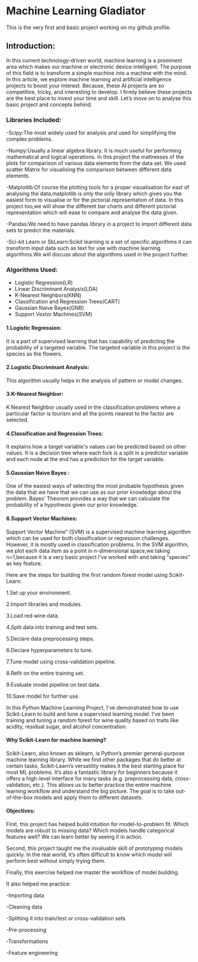 # Machine Learning Gladiator
This is the very first and basic project  working on my github profile.
## Introduction:
In this current technology-driven world, machine learning is a prominent area which makes our machine or electronic device intelligent. The purpose of this field is to transform a simple machine into a machine with the mind. In this article, we explore machine learning and artificial intelligence projects to boost your interest. Because, these AI projects are so competitive, tricky, and interesting to develop. I firmly believe these projects are the best place to invest your time and skill. Let’s move on to analyse this basic project and concepts behind.

### Libraries Included:
-Scipy:The most widely used for analysis and used for simplifying the complex problems.

-Numpy:Usually a linear algebra library. It is much useful for performing mathematical and logical operations. In this project the mattresses of the plots for comparison of various data elements from the data set. We used scatter Matrix for visualising the comparison between different data elements.

-Matplotlib:Of course the plotting tools for a proper visualisation for east of analysing the data,matplotlib is only the only library which gives you the easiest form to visualise or for the pictorial representation of data. In this project too,we will show the different bar charts and  different pictorial representation which will ease to compare and analyse the data given.

-Pandas:We need to have pandas library in a project to import different data sets to predict the materials.

-Sci-kit Learn or SkLearn:Scikit learning is a set of specific algorithms it can transform input data such as text for use with machine learning algorithms.We will discuss about the algorithms used in the project further.

### Algorithms Used:

* Logistic Regression(LR)
* Linear Discriminant Analysis(LDA)
* K-Nearest Neighbors(KNN)
* Classification and Regression Trees(CART)
* Gaussian Naive Bayes(GNB)
* Support Vextor Machines(SVM)


#### 1.Logistic Regression:
It is a part of supervised learning that has capability of predicting the probability of a targeted variable. The targeted variable in this project is the species as the flowers.

#### 2.Logistic Discriminant Analysis:
This algorithm usually helps in the analysis of pattern or model changes.

#### 3.K-Nearest Neighbor:
K Nearest Neighbor usually used in the classification problems where a particular factor is tourism and all the points nearest to the factor are selected.

#### 4.Classification and Regression Trees:
It explains how a target variable's values can be predicted based on other values. It is a decision tree where each fork is a split in a predictor variable and each node at the end has a prediction for the target variable.

#### 5.Gaussian Naive Bayes :
One of the easiest ways of selecting the most probable hypothesis given the data that we have that we can use as our prior knowledge about the problem. Bayes’ Theorem provides a way that we can calculate the probability of a hypothesis given our prior knowledge.

#### 6.Support Vector Machines:
Support Vector Machine” (SVM) is a supervised machine learning algorithm which can be used for both classification or regression challenges. However,  it is mostly used in classification problems. In the SVM algorithm, we plot each data item as a point in n-dimensional space,we taking n=1,because it is a very basic project I've worked with and taking "species" as key feature.



Here are the steps for building the first random forest model using Scikit-Learn:

1.Set up your environment.

2.Import libraries and modules.

3.Load red wine data.

4.Split data into training and test sets.

5.Declare data preprocessing steps.

6.Declare hyperparameters to tune.

7.Tune model using cross-validation pipeline.

8.Refit on the entire training set.

9.Evaluate model pipeline on test data.

10.Save model for further use.

In this Python Machine Learning Project, I've demonstrated how to use Scikit-Learn to build and tune a supervised learning model. I've been training and tuning a random forest for wine quality based on traits like acidity, residual sugar, and alcohol concentration.

#### Why Scikit-Learn for machine learning?

Scikit-Learn, also known as sklearn, is Python’s premier general-purpose machine learning library. While we find other packages that do better at certain tasks, Scikit-Learn’s versatility makes it the best starting place for most ML problems. It’s also a fantastic library for beginners because it offers a high-level interface for many tasks (e.g. preprocessing data, cross-validation, etc.). This allows us to better practice the entire machine learning workflow and understand the big picture. The goal is to take out-of-the-box models and apply them to different datasets.

#### Objectives:

First, this project has helped build intuition for model-to-problem fit. Which models are robust to missing data? Which models handle categorical features well? We can learn better by seeing it in action.

Second, this project taught me the invaluable skill of prototyping models quickly. In the real world, it’s often difficult to know which model will perform best without simply trying them.

Finally, this exercise helped me master the workflow of model building.

It also helped me practice:

-Importing data

-Cleaning data

-Splitting it into train/test or cross-validation sets

-Pre-processing

-Transformations

-Feature engineering




